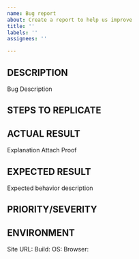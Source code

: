 ```yaml
---
name: Bug report
about: Create a report to help us improve
title: ''
labels: ''
assignees: ''

---
```


**<h2>DESCRIPTION</h2>**
Bug Description

**<h2>STEPS TO REPLICATE</h2>**

**<h2>ACTUAL RESULT</h2>**
Explanation
Attach Proof

**<h2>EXPECTED RESULT</h2>**
Expected behavior description

**<h2>PRIORITY/SEVERITY</h2>**

**<h2>ENVIRONMENT</h2>**
Site URL:
Build:
OS:
Browser:
